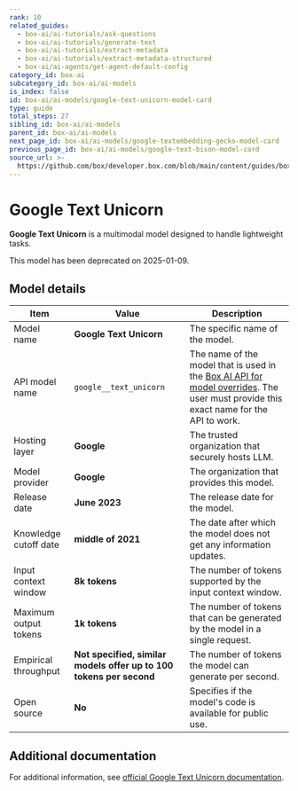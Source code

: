 ```yaml
---
rank: 10
related_guides:
  - box-ai/ai-tutorials/ask-questions
  - box-ai/ai-tutorials/generate-text
  - box-ai/ai-tutorials/extract-metadata
  - box-ai/ai-tutorials/extract-metadata-structured
  - box-ai/ai-agents/get-agent-default-config
category_id: box-ai
subcategory_id: box-ai/ai-models
is_index: false
id: box-ai/ai-models/google-text-unicorn-model-card
type: guide
total_steps: 27
sibling_id: box-ai/ai-models
parent_id: box-ai/ai-models
next_page_id: box-ai/ai-models/google-textembedding-gecko-model-card
previous_page_id: box-ai/ai-models/google-text-bison-model-card
source_url: >-
  https://github.com/box/developer.box.com/blob/main/content/guides/box-ai/ai-models/google-text-unicorn-model-card.md
---
```

# Google Text Unicorn

**Google Text Unicorn** is a multimodal model designed to handle lightweight tasks.

<Message type='warning'>

This model has been deprecated on 2025-01-09.

</Message>

## Model details

| Item  | Value | Description |
|-----------|----------|----------|
|Model name|**Google Text Unicorn**| The specific name of the model. |
|API model name|`google__text_unicorn`| The name of the model that is used in the [Box AI API for model overrides][overrides]. The user must provide this exact name for the API to work. |
|Hosting layer| **Google** | The trusted organization that securely hosts LLM. |
|Model provider|**Google**| The organization that provides this model. |
|Release date|**June 2023** | The release date for the model.|
|Knowledge cutoff date| **middle of 2021**| The date after which the model does not get any information updates. |
|Input context window |**8k tokens**| The number of tokens supported by the input context window.|
|Maximum output tokens |**1k tokens** |The number of tokens that can be generated by the model in a single request.|
|Empirical throughput| **Not specified, similar models offer up to 100 tokens per second** | The number of tokens the model can generate per second.|
|Open source | **No** | Specifies if the model's code is available for public use. |

## Additional documentation

For additional information, see [official Google Text Unicorn documentation][vertex-text-models].

[vertex-text-models]: https://cloud.google.com/vertex-ai/generative-ai/docs/model-reference/text
[overrides]: g://box-ai/ai-agents/ai-agent-overrides
